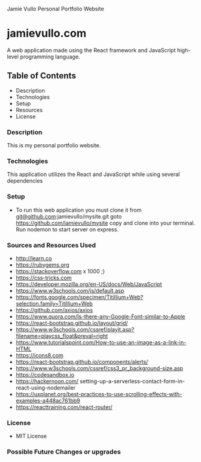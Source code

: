 Jamie Vullo Personal Portfolio Website

# jamievullo.com
A web application made using the React framework and JavaScript high-level programming language.

## Table of Contents
* Description
* Technologies
* Setup
* Resources
* License

### Description
This is my personal portfolio website.

### Technologies
This application utilizes the React and JavaScript while using several dependencies


### Setup
* To run this web application you must clone it from git@github.com:jamievullo/mysite.git goto https://github.com/jamievullo/mysite copy and clone into your terminal. Run nodemon to start server on express.


### Sources and Resources Used
* http://learn.co
* https://rubygems.org
* https://stackoverflow.com x 1000 ;)
* https://css-tricks.com
* https://developer.mozilla.org/en-US/docs/Web/JavaScript
* https://www.w3schools.com/js/default.asp
* https://fonts.google.com/specimen/Titillium+Web?selection.family=Titillium+Web
* https://github.com/axios/axios
* https://www.quora.com/Is-there-any-Google-Font-similar-to-Apple
* https://react-bootstrap.github.io/layout/grid/
* https://www.w3schools.com/cssref/playit.asp?filename=playcss_float&preval=right
* https://www.tutorialspoint.com/How-to-use-an-image-as-a-link-in-HTML
* https://icons8.com
* https://react-bootstrap.github.io/components/alerts/
* https://www.w3schools.com/cssref/css3_pr_background-size.asp
* https://codesandbox.io
* https://hackernoon.com/ setting-up-a-serverless-contact-form-in-react-using-nodemailer
* https://uxplanet.org/best-practices-to-use-scrolling-effects-with-examples-a448ac761bb9
* https://reacttraining.com/react-router/


### License
* MIT License

### Possible Future Changes or upgrades
